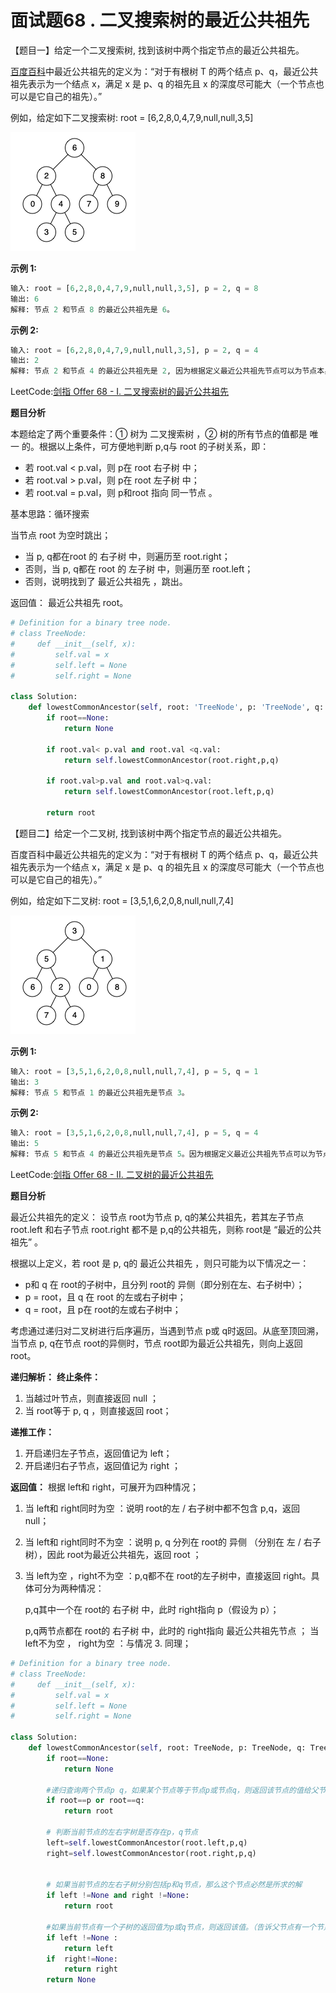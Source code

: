 # 面试题68 . 二叉搜索树的最近公共祖先

【题目一】给定一个二叉搜索树, 找到该树中两个指定节点的最近公共祖先。

[百度百科](https://baike.baidu.com/item/%E6%9C%80%E8%BF%91%E5%85%AC%E5%85%B1%E7%A5%96%E5%85%88/8918834?fr=aladdin)中最近公共祖先的定义为：“对于有根树 T 的两个结点 p、q，最近公共祖先表示为一个结点 x，满足 x 是 p、q 的祖先且 x 的深度尽可能大（一个节点也可以是它自己的祖先）。”

例如，给定如下二叉搜索树:  root = [6,2,8,0,4,7,9,null,null,3,5]

![](image/binarysearchtree_improved.png)

**示例 1:**

```python
输入: root = [6,2,8,0,4,7,9,null,null,3,5], p = 2, q = 8
输出: 6 
解释: 节点 2 和节点 8 的最近公共祖先是 6。

```

**示例 2:**

```python
输入: root = [6,2,8,0,4,7,9,null,null,3,5], p = 2, q = 4
输出: 2
解释: 节点 2 和节点 4 的最近公共祖先是 2, 因为根据定义最近公共祖先节点可以为节点本身。
```



LeetCode:[剑指 Offer 68 - I. 二叉搜索树的最近公共祖先](https://leetcode-cn.com/problems/er-cha-sou-suo-shu-de-zui-jin-gong-gong-zu-xian-lcof/)



**题目分析**

本题给定了两个重要条件：① 树为 二叉搜索树 ，② 树的所有节点的值都是 唯一 的。根据以上条件，可方便地判断 p,q与 root 的子树关系，即：

- 若 root.val < p.val，则 p在 root  右子树 中；
- 若 root.val > p.val，则 p在 root 左子树 中；
- 若 root.val = p.val，则 p和root  指向 同一节点 。



基本思路：循环搜索

当节点 root 为空时跳出；

- 当 p, q都在root 的 右子树 中，则遍历至 root.right；
- 否则，当 p, q都在 root  的 左子树 中，则遍历至 root.left；
- 否则，说明找到了 最近公共祖先 ，跳出。

返回值： 最近公共祖先 root。



```Python
# Definition for a binary tree node.
# class TreeNode:
#     def __init__(self, x):
#         self.val = x
#         self.left = None
#         self.right = None

class Solution:
    def lowestCommonAncestor(self, root: 'TreeNode', p: 'TreeNode', q: 'TreeNode') -> 'TreeNode':
        if root==None:
            return None
        
        if root.val< p.val and root.val <q.val:
            return self.lowestCommonAncestor(root.right,p,q)
        
        if root.val>p.val and root.val>q.val:
            return self.lowestCommonAncestor(root.left,p,q)

        return root
```





【题目二】给定一个二叉树, 找到该树中两个指定节点的最近公共祖先。

百度百科中最近公共祖先的定义为：“对于有根树 T 的两个结点 p、q，最近公共祖先表示为一个结点 x，满足 x 是 p、q 的祖先且 x 的深度尽可能大（一个节点也可以是它自己的祖先）。”

例如，给定如下二叉树:  root = [3,5,1,6,2,0,8,null,null,7,4]

![](image/binarytree.png)

**示例 1:**

```python
输入: root = [3,5,1,6,2,0,8,null,null,7,4], p = 5, q = 1
输出: 3
解释: 节点 5 和节点 1 的最近公共祖先是节点 3。
```

**示例 2:**

```python
输入: root = [3,5,1,6,2,0,8,null,null,7,4], p = 5, q = 4
输出: 5
解释: 节点 5 和节点 4 的最近公共祖先是节点 5。因为根据定义最近公共祖先节点可以为节点本身。
```



LeetCode:[剑指 Offer 68 - II. 二叉树的最近公共祖先](https://leetcode-cn.com/problems/er-cha-shu-de-zui-jin-gong-gong-zu-xian-lcof/)



**题目分析**

最近公共祖先的定义： 设节点 root为节点 p, q的某公共祖先，若其左子节点 root.left 和右子节点 root.right 都不是 p,q的公共祖先，则称 root是 “最近的公共祖先” 。

根据以上定义，若 root 是 p, q的 最近公共祖先 ，则只可能为以下情况之一：

- p和 q 在 root的子树中，且分列 root的 异侧（即分别在左、右子树中）；
- p = root，且 q 在 root 的左或右子树中；
- q = root，且 p在 root的左或右子树中；



考虑通过递归对二叉树进行后序遍历，当遇到节点 p或 q时返回。从底至顶回溯，当节点 p, q在节点 root的异侧时，节点 root即为最近公共祖先，则向上返回 root。

**递归解析：**
**终止条件：**

1. 当越过叶节点，则直接返回 null ；
2. 当 root等于 p, q ，则直接返回 root；

**递推工作：**

1. 开启递归左子节点，返回值记为 left；
2. 开启递归右子节点，返回值记为 right ；

**返回值：**  根据 left和 right，可展开为四种情况；

1. 当 left和 right同时为空 ：说明 root的左 / 右子树中都不包含 p,q，返回 null；

2. 当 left和 right同时不为空 ：说明 p, q 分列在 root的 异侧 （分别在 左 / 右子树），因此 root为最近公共祖先，返回 root ；

3. 当 left为空 ，right不为空 ：p,q都不在 root的左子树中，直接返回 right。具体可分为两种情况：

   

   p,q其中一个在 root的 右子树 中，此时 right指向 p（假设为 p）；

   

   p,q两节点都在 root的 右子树 中，此时的 right指向 最近公共祖先节点 ；
   当 left不为空 ， right为空 ：与情况 3. 同理；





```python
# Definition for a binary tree node.
# class TreeNode:
#     def __init__(self, x):
#         self.val = x
#         self.left = None
#         self.right = None

class Solution:
    def lowestCommonAncestor(self, root: TreeNode, p: TreeNode, q: TreeNode) -> TreeNode:
        if root==None:
            return None
       
        #递归查询两个节点p q，如果某个节点等于节点p或节点q，则返回该节点的值给父节点
        if root==p or root==q:
            return root  

        # 判断当前节点的左右字树是否存在p，q节点
        left=self.lowestCommonAncestor(root.left,p,q)
        right=self.lowestCommonAncestor(root.right,p,q)


        # 如果当前节点的左右子树分别包括p和q节点，那么这个节点必然是所求的解
        if left !=None and right !=None:
            return root
        
        #如果当前节点有一个子树的返回值为p或q节点，则返回该值。（告诉父节点有一个节点存在其子树中）
        if left !=None :
            return left
        if  right!=None:
            return right
        return None
```

